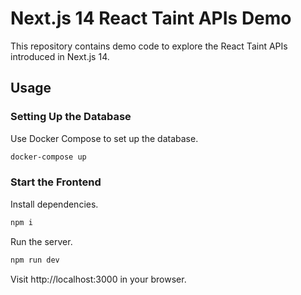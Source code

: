# Next.js 14 React Taint APIs Demo

This repository contains demo code to explore the React Taint APIs introduced in Next.js 14.

## Usage

### Setting Up the Database

Use Docker Compose to set up the database.

```bash
docker-compose up
```

### Start the Frontend

Install dependencies.

```bash
npm i
```

Run the server.

```bash
npm run dev
```

Visit http://localhost:3000 in your browser.
